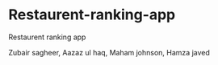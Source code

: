# Restaurent-ranking-app
Restaurent ranking app

Zubair sagheer, Aazaz ul haq, Maham johnson, Hamza javed
